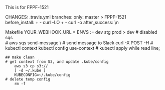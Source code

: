 This is for FPPF-1521


CHANGES: 
.travis.yml
	branches: only: master > FPPF-1521	
	before_install: 
		+  - curl -LO
		+  - curl -o
	after_success: \n


Makefile
	YOUR_WEBHOOK_URL =
	ENVS := dev stg prod > dev
	# disabled sqs	
		# aws sqs send-message \ 
	# send message to Slack
		curl -X POST -H 
	# kubectl context
		kubectl config use-context 
	# kubectl apply
		while read line;
	
	## make clean
	# get context from S3, and update .kube/config
		aws s3 cp s3://
		[ -d ~/.kube ]
		KUBECONFIG=~/.kube/config
	# delete temp config
		rm -f 

